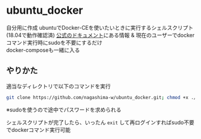 # ubuntu_docker
自分用に作成
ubuntuでDocker-CEを使いたいときに実行するシェルスクリプト(18.04で動作確認済)
[公式のドキュメント](https://docs.docker.com/install/linux/docker-ce/ubuntu/)にある情報 & 現在のユーザーでdockerコマンド実行時にsudoを不要にするだけ  
docker-composeも一緒に入る

## やりかた
適当なディレクトリで以下のコマンドを実行

```bash
git clone https://github.com/nagashima-w/ubuntu_docker.git; chmod +x ./ubuntu_docker/install_docker_ubuntu.sh; ubuntu_docker/install_docker_ubuntu.sh
```

※sudoを使うので途中でパスワードを求められる

シェルスクリプトが完了したら、いったん `exit` して再ログインすればsudo不要でdockerコマンド実行可能
